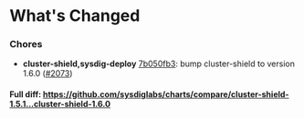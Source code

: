 # What's Changed

### Chores
- **cluster-shield,sysdig-deploy** [7b050fb3](https://github.com/sysdiglabs/charts/commit/7b050fb38e47d2fdb780ee5870e535bb046fbfc1): bump cluster-shield to version 1.6.0 ([#2073](https://github.com/sysdiglabs/charts/issues/2073))
#### Full diff: https://github.com/sysdiglabs/charts/compare/cluster-shield-1.5.1...cluster-shield-1.6.0
